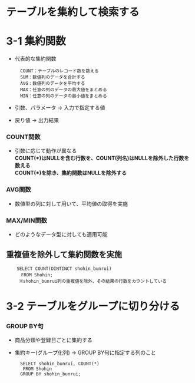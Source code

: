 # テーブルを集約して検索する
# 3-1 集約関数
- 代表的な集約関数

        COUNT：テーブルのレコード数を数える
        SUM：数値列のデータを合計する
        AVG：数値列のデータを平均する
        MAX：任意の列のデータの最大値をまとめる
        MIN：任意の列のデータの最小値をまとめる

- 引数、パラメータ → 入力で指定する値
- 戻り値 → 出力結果

### COUNT関数
- 引数に応じて動作が異なる  
**COUNT(*)はNULLを含む行数を、COUNT(列名)はNULLを除外した行数を数える**  
**COUNT(*)を除き、集約関数はNULLを除外する**

### AVG関数
- 数値型の列に対して用いて、平均値の取得を実施

### MAX/MIN関数
- どのようなデータ型に対しても適用可能

## 重複値を除外して集約関数を実施
        SELECT COUNT(DINTINCT shohin_bunrui)
        　FROM Shohin;
         ※shohin_bunrui列の重複値を除外、その結果の行数をカウントしている


# 3-2 テーブルをグループに切り分ける
### GROUP BY句
- 商品分類や登録日ごとに集約する
- 集約キー(グループ化列) → GROUP BY句に指定する列のこと

        SELECT shohin_bunrui, COUNT(*)
         FROM Shohin
        GROUP BY shohin_bunrui;
